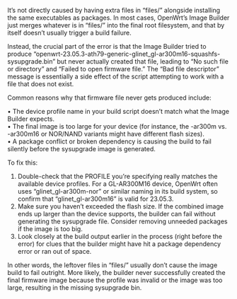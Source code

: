 It’s not directly caused by having extra files in “files/” alongside installing the same executables as packages. In most cases, OpenWrt’s Image Builder just merges whatever is in “files/” into the final root filesystem, and that by itself doesn’t usually trigger a build failure.

Instead, the crucial part of the error is that the Image Builder tried to produce “openwrt-23.05.3-ath79-generic-glinet_gl-ar300m16-squashfs-sysupgrade.bin” but never actually created that file, leading to “No such file or directory” and “Failed to open firmware file.” The “Bad file descriptor” message is essentially a side effect of the script attempting to work with a file that does not exist.

Common reasons why that firmware file never gets produced include:

• The device profile name in your build script doesn’t match what the Image Builder expects.  
• The final image is too large for your device (for instance, the -ar300m vs. -ar300m16 or NOR/NAND variants might have different flash sizes).  
• A package conflict or broken dependency is causing the build to fail silently before the sysupgrade image is generated.

To fix this:

1. Double-check that the PROFILE you’re specifying really matches the available device profiles. For a GL-AR300M16 device, OpenWrt often uses “glinet_gl-ar300m-nor” or similar naming in its build system, so confirm that “glinet_gl-ar300m16” is valid for 23.05.3.  
2. Make sure you haven’t exceeded the flash size. If the combined image ends up larger than the device supports, the builder can fail without generating the sysupgrade file. Consider removing unneeded packages if the image is too big.  
3. Look closely at the build output earlier in the process (right before the error) for clues that the builder might have hit a package dependency error or ran out of space.

In other words, the leftover files in “files/” usually don’t cause the image build to fail outright. More likely, the builder never successfully created the final firmware image because the profile was invalid or the image was too large, resulting in the missing sysupgrade bin.  